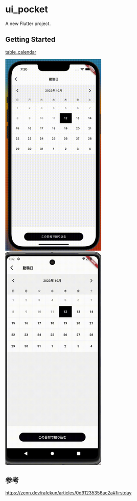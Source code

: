 # ui_pocket

A new Flutter project.

## Getting Started

[table_calendar](https://pub.dev/packages/table_calendar)

<img src="./assets/calendar/calendar_sample_ios.gif" width=300>

<img src="./assets/calendar/calendar_sample_android.gif" width=300>

## 参考
https://zenn.dev/rafekun/articles/0d91235356ac2a#firstday